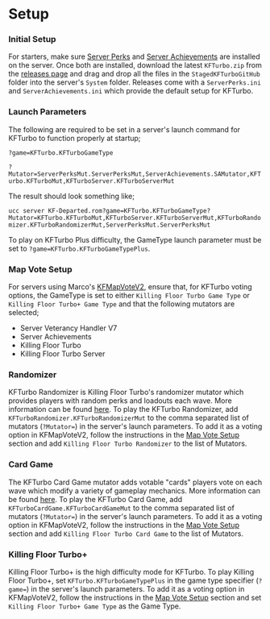 # Setup
### Initial Setup
For starters, make sure [Server Perks](https://forums.tripwireinteractive.com/index.php?threads/mut-per-server-stats.36898/) and [Server Achievements](https://github.com/scaryghost/ServerAchievements) are installed on the server. Once both are installed, download the latest `KFTurbo.zip` from the [releases page](https://github.com/KFPilot/KFTurbo/releases) and drag and drop all the files in the `StagedKFTurboGitHub` folder into the server's `System` folder. Releases come with a `ServerPerks.ini` and `ServerAchievements.ini` which provide the default setup for KFTurbo.

### Launch Parameters
The following are required to be set in a server's launch command for KFTurbo to function properly at startup;

`?game=KFTurbo.KFTurboGameType`

`?Mutator=ServerPerksMut.ServerPerksMut,ServerAchievements.SAMutator,KFTurbo.KFTurboMut,KFTurboServer.KFTurboServerMut`

The result should look something like;

`ucc server KF-Departed.rom?game=KFTurbo.KFTurboGameType?Mutator=KFTurbo.KFTurboMut,KFTurboServer.KFTurboServerMut,KFTurboRandomizer.KFTurboRandomizerMut,ServerPerksMut.ServerPerksMut`

To play on KFTurbo Plus difficulty, the GameType launch parameter must be set to `?game=KFTurbo.KFTurboGameTypePlus`.

### Map Vote Setup
For servers using Marco's [KFMapVoteV2](https://forums.tripwireinteractive.com/index.php?threads/mod-voting-handler-fix.43202/), ensure that, for KFTurbo voting options, the GameType is set to either `Killing Floor Turbo Game Type` or `Killing Floor Turbo+ Game Type` and that the following mutators are selected;
- Server Veterancy Handler V7
- Server Achievements
- Killing Floor Turbo
- Killing Floor Turbo Server

### Randomizer

KFTurbo Randomizer is Killing Floor Turbo's randomizer mutator which provides players with random perks and loadouts each wave. More information can be found [here](https://github.com/KFPilot/KFTurbo/tree/master/KFTurboRandomizer#readme). To play the KFTurbo Randomizer, add `KFTurboRandomizer.KFTurboRandomizerMut` to the comma separated list of mutators (`?Mutator=`) in the server's launch parameters. To add it as a voting option in KFMapVoteV2, follow the instructions in the [Map Vote Setup](https://github.com/KFPilot/KFTurbo/blob/master/SETUP.md#map-vote-setup) section and add `Killing Floor Turbo Randomizer` to the list of Mutators.

### Card Game

The KFTurbo Card Game mutator adds votable "cards" players vote on each wave which modify a variety of gameplay mechanics. More information can be found [here](https://github.com/KFPilot/KFTurbo/tree/master/KFTurboCardGame#readme). To play the KFTurbo Card Game, add `KFTurboCardGame.KFTurboCardGameMut` to the comma separated list of mutators (`?Mutator=`) in the server's launch parameters. To add it as a voting option in KFMapVoteV2, follow the instructions in the [Map Vote Setup](https://github.com/KFPilot/KFTurbo/blob/master/SETUP.md#map-vote-setup) section and add `Killing Floor Turbo Card Game` to the list of Mutators.

### Killing Floor Turbo+

Killing Floor Turbo+ is the high difficulty mode for KFTurbo. To play Killing Floor Turbo+, set `KFTurbo.KFTurboGameTypePlus` in the game type specifier (`?game=`) in the server's launch parameters. To add it as a voting option in KFMapVoteV2, follow the instructions in the [Map Vote Setup](https://github.com/KFPilot/KFTurbo/blob/master/SETUP.md#map-vote-setup) section and set `Killing Floor Turbo+ Game Type` as the Game Type.

